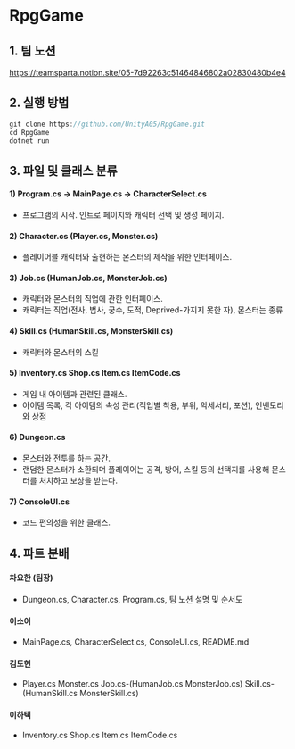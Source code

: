 # RpgGame
## 1. 팀 노션
https://teamsparta.notion.site/05-7d92263c51464846802a02830480b4e4
## 2. 실행 방법
~~~C#
git clone https://github.com/UnityA05/RpgGame.git
cd RpgGame
dotnet run
~~~
## 3. 파일 및 클래스 분류
#### 1) Program.cs → MainPage.cs → CharacterSelect.cs
- 프로그램의 시작. 인트로 페이지와 캐릭터 선택 및 생성 페이지.
#### 2) Character.cs (Player.cs, Monster.cs)
- 플레이어블 캐릭터와 출현하는 몬스터의 제작을 위한 인터페이스.
#### 3) Job.cs (HumanJob.cs, MonsterJob.cs)
- 캐릭터와 몬스터의 직업에 관한 인터페이스.
- 캐릭터는 직업(전사, 법사, 궁수, 도적, Deprived-가지지 못한 자), 몬스터는 종류
#### 4) Skill.cs (HumanSkill.cs, MonsterSkill.cs)
- 캐릭터와 몬스터의 스킬
#### 5) Inventory.cs Shop.cs Item.cs ItemCode.cs
- 게임 내 아이템과 관련된 클래스.
- 아이템 목록, 각 아이템의 속성 관리(직업별 착용, 부위, 악세서리, 포션), 인벤토리와 상점
#### 6) Dungeon.cs
- 몬스터와 전투를 하는 공간.
- 랜덤한 몬스터가 소환되며 플레이어는 공격, 방어, 스킬 등의 선택지를 사용해 몬스터를 처치하고 보상을 받는다.
#### 7) ConsoleUI.cs
- 코드 편의성을 위한 클래스.


## 4. 파트 분배
#### 차요한 (팀장)
* Dungeon.cs, Character.cs, Program.cs, 팀 노션 설명 및 순서도
#### 이소이
* MainPage.cs,  CharacterSelect.cs, ConsoleUI.cs, README.md
#### 김도현
* Player.cs Monster.cs Job.cs-(HumanJob.cs MonsterJob.cs) Skill.cs-(HumanSkill.cs MonsterSkill.cs)
#### 이하택
* Inventory.cs Shop.cs Item.cs ItemCode.cs

  
